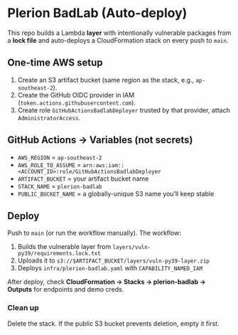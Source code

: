 # Plerion BadLab (Auto-deploy)

This repo builds a Lambda **layer** with intentionally vulnerable packages from a **lock file**
and auto-deploys a CloudFormation stack on every push to `main`.

## One-time AWS setup
1. Create an S3 artifact bucket (same region as the stack, e.g., `ap-southeast-2`).
2. Create the GitHub OIDC provider in IAM (`token.actions.githubusercontent.com`).
3. Create role `GitHubActionsBadlabDeployer` trusted by that provider, attach `AdministratorAccess`.

## GitHub Actions → Variables (not secrets)
- `AWS_REGION` = `ap-southeast-2`
- `AWS_ROLE_TO_ASSUME` = `arn:aws:iam::<ACCOUNT_ID>:role/GitHubActionsBadlabDeployer`
- `ARTIFACT_BUCKET` = your artifact bucket name
- `STACK_NAME` = `plerion-badlab`
- `PUBLIC_BUCKET_NAME` = a globally-unique S3 name you’ll keep stable

## Deploy
Push to `main` (or run the workflow manually). The workflow:
1) Builds the vulnerable layer from `layers/vuln-py39/requirements.lock.txt`
2) Uploads it to `s3://$ARTIFACT_BUCKET/layers/vuln-py39-layer.zip`
3) Deploys `infra/plerion-badlab.yaml` with `CAPABILITY_NAMED_IAM`

After deploy, check **CloudFormation → Stacks → plerion-badlab → Outputs** for endpoints and demo creds.

### Clean up
Delete the stack. If the public S3 bucket prevents deletion, empty it first.
